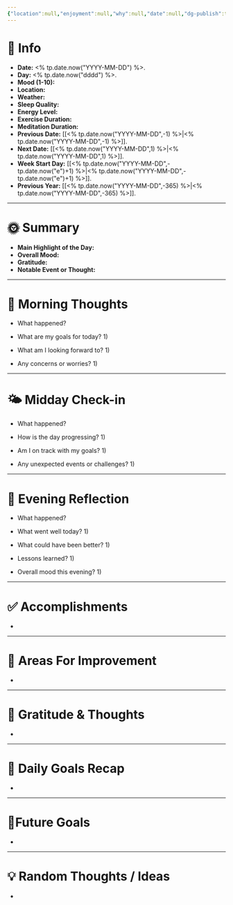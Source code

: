 ```yaml
---
{"location":null,"enjoyment":null,"why":null,"date":null,"dg-publish":true,"dg-home":null,"tags":["dailyreviews"],"aliases":null,"meditation":null,"exercise":null,"sleep_quality":null,"mood":null,"energy_level":null,"weather":null,"permalink":"/templates/daily-note-template/","dgPassFrontmatter":true,"updated":"2025-05-16T12:11:27.333+05:30"}
---
```


# 📅 Info

- **Date:** <% tp.date.now("YYYY-MM-DD") %>.
- **Day:** <% tp.date.now("dddd") %>.
- **Mood (1-10):** 
- **Location:** 
- **Weather:** 
- **Sleep Quality:** 
- **Energy Level:** 
- **Exercise Duration:** 
- **Meditation Duration:** 
- **Previous Date:** [[<% tp.date.now("YYYY-MM-DD",-1) %>\|<% tp.date.now("YYYY-MM-DD",-1) %>]].
- **Next Date:** [[<% tp.date.now("YYYY-MM-DD",1) %>\|<% tp.date.now("YYYY-MM-DD",1) %>]].
- **Week Start Day:** [[<% tp.date.now("YYYY-MM-DD",-tp.date.now("e")+1) %>\|<% tp.date.now("YYYY-MM-DD",-tp.date.now("e")+1) %>]].
- **Previous Year:** [[<% tp.date.now("YYYY-MM-DD",-365) %>\|<% tp.date.now("YYYY-MM-DD",-365) %>]].

---

# 🌞 Summary

- **Main Highlight of the Day:** 
- **Overall Mood:** 
- **Gratitude:** 
- **Notable Event or Thought:** 

---

# 🧠 Morning Thoughts

- What happened? 
	
- What are my goals for today?
	1) 

- What am I looking forward to?
	1) 

- Any concerns or worries?
	1) 

---

# 🌤️ Midday Check-in

- What happened? 
	
- How is the day progressing?
	1) 

- Am I on track with my goals?
	1) 

- Any unexpected events or challenges?
	1) 

---

# 🌙 Evening Reflection

- What happened? 
	
- What went well today?
	1) 

- What could have been better?
	1) 

- Lessons learned?
	1) 

- Overall mood this evening?
	1) 

---

# ✅ Accomplishments

 - 

---

# 🔄 Areas For Improvement

 - 

---

# 🙏 Gratitude & Thoughts

 - 

---

# 🎯 Daily Goals Recap

 - 

---

# 🌌Future Goals

- 

---

# 💡 Random Thoughts / Ideas

- 